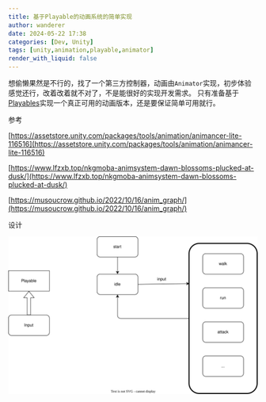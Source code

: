 ```yaml
---
title: 基于Playable的动画系统的简单实现
author: wanderer
date: 2024-05-22 17:38
categories: [Dev, Unity]
tags: [unity,animation,playable,animator]
render_with_liquid: false
---
```


想偷懒果然是不行的，找了一个第三方控制器，动画由`Animator`实现，初步体验感觉还行，改着改着就不对了，不是能很好的实现开发需求。
只有准备基于[Playables](https://docs.unity.cn/cn/current/Manual/Playables.html)实现一个真正可用的动画版本，还是要保证简单可用就行。


参考

[https://assetstore.unity.com/packages/tools/animation/animancer-lite-116516](https://assetstore.unity.com/packages/tools/animation/animancer-lite-116516)

[https://www.lfzxb.top/nkgmoba-animsystem-dawn-blossoms-plucked-at-dusk/](https://www.lfzxb.top/nkgmoba-animsystem-dawn-blossoms-plucked-at-dusk/)

[https://musoucrow.github.io/2022/10/16/anim_graph/](https://musoucrow.github.io/2022/10/16/anim_graph/)


设计

![](/assets/drawio/playable_animation.drawio.svg)